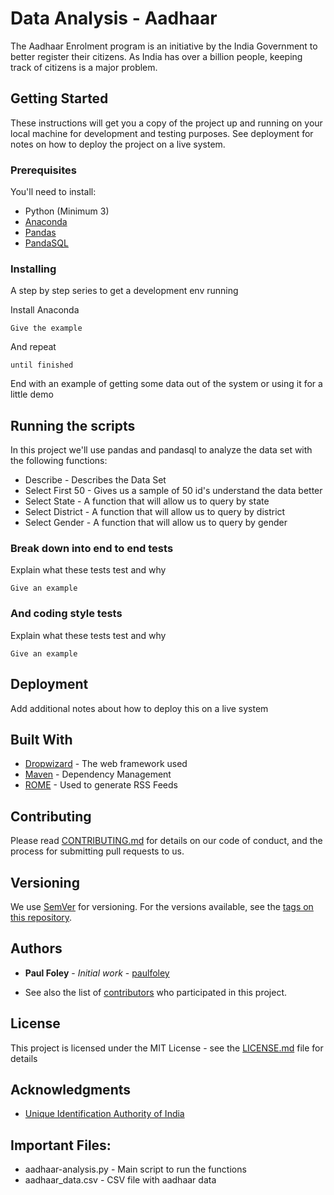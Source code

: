 # Data Analysis - Aadhaar

The Aadhaar Enrolment program is an initiative by the India Government to better register their citizens. As India has over a billion people, keeping track of citizens is a major problem.

## Getting Started

These instructions will get you a copy of the project up and running on your local machine for development and testing purposes. See deployment for notes on how to deploy the project on a live system.

### Prerequisites

You'll need to install:

* Python (Minimum 3)
* [Anaconda](https://www.continuum.io/downloads)
* [Pandas](https://anaconda.org/anaconda/pandas)
* [PandaSQL](https://anaconda.org/anaconda/pandasql)


### Installing

A step by step series to get a development env running

Install Anaconda

```
Give the example
```

And repeat

```
until finished
```

End with an example of getting some data out of the system or using it for a little demo

## Running the scripts

In this project we'll use pandas and pandasql to analyze the data set with the following functions:
* Describe - Describes the Data Set
* Select First 50 - Gives us a sample of 50 id's understand the data better
* Select State - A function that will allow us to query by state
* Select District - A function that will allow us to query by district
* Select Gender - A function that will allow us to query by gender


### Break down into end to end tests

Explain what these tests test and why

```
Give an example
```

### And coding style tests

Explain what these tests test and why

```
Give an example
```

## Deployment

Add additional notes about how to deploy this on a live system

## Built With

* [Dropwizard](http://www.dropwizard.io/1.0.2/docs/) - The web framework used
* [Maven](https://maven.apache.org/) - Dependency Management
* [ROME](https://rometools.github.io/rome/) - Used to generate RSS Feeds

## Contributing

Please read [CONTRIBUTING.md](https://gist.github.com/PurpleBooth/b24679402957c63ec426) for details on our code of conduct, and the process for submitting pull requests to us.

## Versioning

We use [SemVer](http://semver.org/) for versioning. For the versions available, see the [tags on this repository](https://github.com/your/project/tags). 

## Authors

* **Paul Foley** - *Initial work* - [paulfoley](https://github.com/paulfoley)

* See also the list of [contributors](https://github.com/paulfoley/data-analyst/tree/master/Aadhaar_Data-Analysis) who participated in this project.

## License

This project is licensed under the MIT License - see the [LICENSE.md](LICENSE.md) file for details

## Acknowledgments

* [Unique Identification Authority of India](https://uidai.gov.in/)



## Important Files:
* aadhaar-analysis.py - Main script to run the functions
* aadhaar_data.csv - CSV file with aadhaar data
